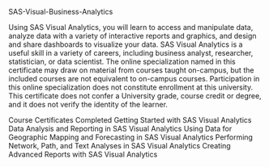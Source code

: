 SAS-Visual-Business-Analytics

Using SAS Visual Analytics, you will learn to access and manipulate data, analyze data with a variety of interactive reports and graphics, and design and share dashboards to visualize your data. SAS Visual Analytics is a useful skill in a variety of careers, including business analyst, researcher, statistician, or data scientist. The online specialization named in this certificate may draw on material from courses taught on-campus, but the included courses are not equivalent to on-campus courses. Participation in this online specialization does not constitute enrollment at this university. This certificate does not confer a University grade, course credit or degree, and it does not verify the identity of the learner.

Course Certificates Completed
Getting Started with SAS Visual Analytics
Data Analysis and Reporting in SAS Visual Analytics
Using Data for Geographic Mapping and Forecasting in SAS Visual Analytics
Performing Network, Path, and Text Analyses in SAS Visual Analytics
Creating Advanced Reports with SAS Visual Analytics
